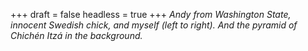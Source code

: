 
+++
draft = false
headless = true
+++
_Andy from Washington State, innocent Swedish chick, and myself (left to right). And the pyramid of Chichén Itzá in the background._
